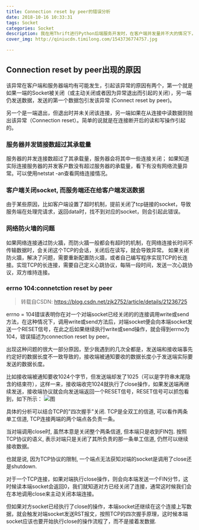 ```yaml
---
title: Connection reset by peer的错误分析
date: 2018-10-16 10:33:31
tags: Socket
categories: Socket
description: 我在用Thrift进行Python后端服务开发时，在客户端并发量并不大的情况下，日志报警Connection reset by peer错误很频繁，经过大量google后，对此错误可能情况进行一个记录。
cover_img: http://qiniucdn.timilong.com/1543736774757.jpg

---
```


## Connection reset by peer出现的原因
该异常在客户端和服务器端均有可能发生，引起该异常的原因有两个，第一个就是如果一端的Socket被关闭（或主动关闭或者因为异常退出而引起的关闭），另一端仍发送数据，发送的第一个数据包引发该异常 (Connect reset by peer)。

另一个是一端退出，但退出时并未关闭该连接，另一端如果在从连接中读数据则抛出该异常（Connection reset）。简单的说就是在连接断开后的读和写操作引起的。 

### 服务器并发链接数超过其承载量
服务器的并发连接数超过了其承载量，服务器会将其中一些连接关闭； 如果知道实际连接服务器的并发客户数没有超过服务器的承载量，看下有没有网络流量异常。可以使用netstat -an查看网络连接情况。 

### 客户端关闭socket, 而服务端还在给客户端发送数据
由于某些原因，比如客户端设置了超时机制，提前关闭了tcp链接的socket，导致服务端在处理完请求，返回data时，找不到对应的socket，则会引起此错误。

### 网络防火墙的问题
 如果网络连接通过防火牆，而防火牆一般都会有超时的机制，在网络连接长时间不传输数据时，会关闭这个TCP的会话，关闭后在读写，就会导致异常。 如果关闭防火牆，解决了问题，需要重新配置防火牆，或者自己编写程序实现TCP的长连接。实现TCP的长连接，需要自己定义心跳协议，每隔一段时间，发送一次心跳协议，双方维持连接。

### errno 104:connetction reset by peer
> 转载自CSDN: https://blog.csdn.net/zjk2752/article/details/21236725

errno = 104错误表明你在对一个对端socket已经关闭的的连接调用write或send方法，在这种情况下，调用write或send方法后，对端socket便会向本端socket发送一个RESET信号，在此之后如果继续执行write或send操作，就会得到errno为104，错误描述为connection reset by peer。

出现这种问题的很大一部分原因，至少我遇到的几次全都是，发送端和接收端事先约定好的数据长度不一致导致的，接收端被通知要收的数据长度小于发送端实际要发送的数据长度。

比如接收端被通知要收1024个字节，但发送端却发了1025（可以是字符串末尾隐含的结束符），这样一来，接收端收完1024就执行了close操作，如果发送端再继续发送，接收端协议就会向发送端返回一个RESET信号，RESET信号可以抓包看到，如下所示：
![图](http://qiniucdn.timilong.com/20140314151927578.jpeg)

具体的分析可以结合TCP的"四次握手"关闭. TCP是全双工的信道, 可以看作两条单工信道, TCP连接两端的两个端点各负责一条。 

当对端调用close时, 虽然本意是关闭整个两条信道, 但本端只是收到FIN包. 按照TCP协议的语义, 表示对端只是关闭了其所负责的那一条单工信道, 仍然可以继续接收数据。

也就是说, 因为TCP协议的限制, 一个端点无法获知对端的socket是调用了close还是shutdown.

对于一个TCP连接，如果对端执行close操作，则会向本端发送一个FIN分节，这时候读本端socket会返回0，我们就知道对方已经关闭了连接，通常这时候我们会在本地调用close来主动关闭本端连接。

但如果对方socket已经执行了close的操作，本端socket还继续在这个连接上写数据，就会触发对端socket发送RST报文，按照TCP的四次握手原理，这时候本端socket应该也要开始执行close的操作流程了，而不是接着发数据.
